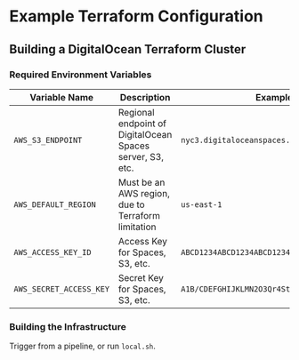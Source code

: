 # Example Terraform Configuration

## Building a DigitalOcean Terraform Cluster

### Required Environment Variables

| Variable Name           | Description                                               | Example                                     |
| ----------------------- | --------------------------------------------------------- | ------------------------------------------- |
| `AWS_S3_ENDPOINT`       | Regional endpoint of DigitalOcean Spaces server, S3, etc. | `nyc3.digitaloceanspaces.com`               |
| `AWS_DEFAULT_REGION`    | Must be an AWS region, due to Terraform limitation        | `us-east-1`                                 |
| `AWS_ACCESS_KEY_ID`     | Access Key for Spaces, S3, etc.                           | `ABCD1234ABCD1234ABCD1234`                  |
| `AWS_SECRET_ACCESS_KEY` | Secret Key for Spaces, S3, etc.                           | `A1B/CDEFGHIJKLMN2O3Qr4St/uvwXYza5BCDEF67g` |

### Building the Infrastructure

Trigger from a pipeline, or run `local.sh`.
